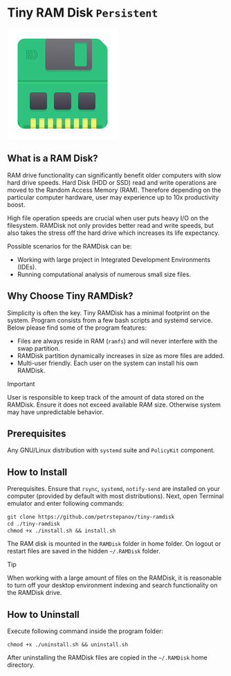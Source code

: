 Tiny RAM Disk `Persistent`
==========================

![Simple RAM Disk Implementation for Linux](./resources/com.petrstepanov.TinyRAMDisk.png)

What is a RAM Disk?
-----------------

RAM drive functionality can significantly benefit older computers with slow hard drive speeds. Hard Disk (HDD or SSD) read and write operations are moved to the Random Access Memory (RAM). Therefore depending on the particular computer hardware, user may experience up to 10x productivity boost. 

High file operation speeds are crucial when user puts heavy I/O on the filesystem. RAMDisk not only provides better read and write speeds, but also takes the stress off the hard drive which increases its life expectancy.

Possible scenarios for the RAMDisk can be:
* Working with large project in Integrated Development Environments (IDEs).
* Running computational analysis of numerous small size files.

Why Choose Tiny RAMDisk?
------------------------

Simplicity is often the key. Tiny RAMDisk has a minimal footprint on the system. Program consists from a few bash scripts and systemd service. Below please find some of the program features:

* Files are always reside in RAM (`ramfs`) and will never interfere with the swap partition.
* RAMDisk partition dynamically increases in size as more files are added.
* Multi-user friendly. Each user on the system can install his own RAMDisk.

> [!IMPORTANT]
> User is responsible to keep track of the amount of data stored on the RAMDisk. Ensure it does not exceed available RAM size. Otherwise system may have unpredictable behavior.

Prerequisites
--------------
Any GNU/Linux distribution with `systemd` suite and `PolicyKit` component.

How to Install
--------------

Prerequisites. Ensure that `rsync`, `systemd`, `notify-send` are installed on your computer (provided by default with most distributions). Next, open Terminal emulator and enter following commands:

```
git clone https://github.com/petrstepanov/tiny-ramdisk
cd ./tiny-ramdisk
chmod +x ./install.sh && install.sh
```

The RAM disk is mounted in the `RAMDisk` folder in home folder. On logout or restart files are saved in the hidden `~/.RAMDisk` folder.

> [!TIP]
> When working with a large amount of files on the RAMDisk, it is reasonable to turn off your desktop environment indexing and search functionality on the RAMDisk drive.

How to Uninstall
----------------

Execute following command inside the program folder:

```
chmod +x ./uninstall.sh && uninstall.sh
```

After uninstalling the RAMDisk files are copied in the `~/.RAMDisk` home directory. 
